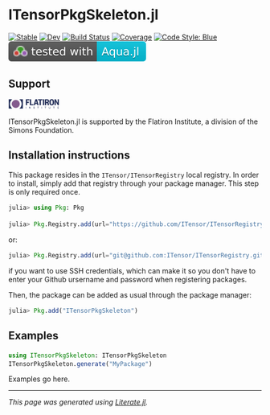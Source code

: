 # ITensorPkgSkeleton.jl

[![Stable](https://img.shields.io/badge/docs-stable-blue.svg)](https://ITensor.github.io/ITensorPkgSkeleton.jl/stable/)
[![Dev](https://img.shields.io/badge/docs-dev-blue.svg)](https://ITensor.github.io/ITensorPkgSkeleton.jl/dev/)
[![Build Status](https://github.com/ITensor/ITensorPkgSkeleton.jl/actions/workflows/Tests.yml/badge.svg?branch=main)](https://github.com/ITensor/ITensorPkgSkeleton.jl/actions/workflows/Tests.yml?query=branch%3Amain)
[![Coverage](https://codecov.io/gh/ITensor/ITensorPkgSkeleton.jl/branch/main/graph/badge.svg)](https://codecov.io/gh/ITensor/ITensorPkgSkeleton.jl)
[![Code Style: Blue](https://img.shields.io/badge/code%20style-blue-4495d1.svg)](https://github.com/invenia/BlueStyle)
[![Aqua](https://raw.githubusercontent.com/JuliaTesting/Aqua.jl/master/badge.svg)](https://github.com/JuliaTesting/Aqua.jl)

## Support

<picture>
  <source media="(prefers-color-scheme: dark)" width="20%" srcset="docs/src/assets/CCQ-dark.png">
  <img alt="Flatiron Center for Computational Quantum Physics logo." width="20%" src="docs/src/assets/CCQ.png">
</picture>


ITensorPkgSkeleton.jl is supported by the Flatiron Institute, a division of the Simons Foundation.

## Installation instructions

This package resides in the `ITensor/ITensorRegistry` local registry.
In order to install, simply add that registry through your package manager.
This step is only required once.
```julia
julia> using Pkg: Pkg

julia> Pkg.Registry.add(url="https://github.com/ITensor/ITensorRegistry")
```
or:
```julia
julia> Pkg.Registry.add(url="git@github.com:ITensor/ITensorRegistry.git")
```
if you want to use SSH credentials, which can make it so you don't have to enter your Github ursername and password when registering packages.

Then, the package can be added as usual through the package manager:

```julia
julia> Pkg.add("ITensorPkgSkeleton")
```

## Examples

````julia
using ITensorPkgSkeleton: ITensorPkgSkeleton
ITensorPkgSkeleton.generate("MyPackage")
````

Examples go here.

---

*This page was generated using [Literate.jl](https://github.com/fredrikekre/Literate.jl).*

